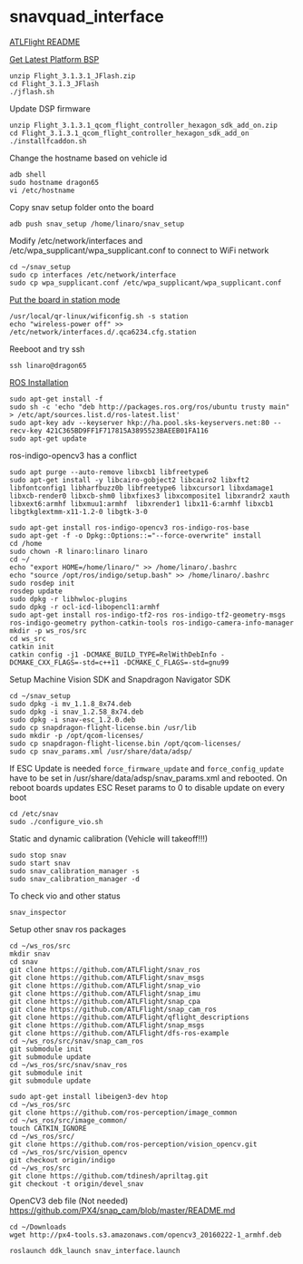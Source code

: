 # snavquad_interface

[ATLFlight README](https://github.com/ATLFlight/ATLFlightDocs/blob/master/README.md)

[Get Latest Platform BSP](https://support.intrinsyc.com/projects/snapdragon-flight/wiki/Get_and_install_the_latest_platform_BSP)

```
unzip Flight_3.1.3.1_JFlash.zip
cd Flight_3.1.3_JFlash
./jflash.sh
```

Update DSP firmware
```
unzip Flight_3.1.3.1_qcom_flight_controller_hexagon_sdk_add_on.zip
cd Flight_3.1.3.1_qcom_flight_controller_hexagon_sdk_add_on
./installfcaddon.sh
```

Change the hostname based on vehicle id
```
adb shell
sudo hostname dragon65
vi /etc/hostname
```

Copy snav setup folder onto the board
```
adb push snav_setup /home/linaro/snav_setup

```

Modify /etc/network/interfaces and /etc/wpa_supplicant/wpa_supplicant.conf to connect to WiFi network
```
cd ~/snav_setup
sudo cp interfaces /etc/network/interface
sudo cp wpa_supplicant.conf /etc/wpa_supplicant/wpa_supplicant.conf
```

[Put the board in station mode](https://docs.px4.io/en/flight_controller/snapdragon_flight_advanced.html#wifi-settings)
```
/usr/local/qr-linux/wificonfig.sh -s station
echo "wireless-power off" >> /etc/network/interfaces.d/.qca6234.cfg.station
```

Reeboot and try ssh 
```
ssh linaro@dragon65
```

[ROS Installation](https://github.com/ATLFlight/ATLFlightDocs/blob/master/SnapdragonROSInstallation.md)
```
sudo apt-get install -f
sudo sh -c 'echo "deb http://packages.ros.org/ros/ubuntu trusty main" > /etc/apt/sources.list.d/ros-latest.list'
sudo apt-key adv --keyserver hkp://ha.pool.sks-keyservers.net:80 --recv-key 421C365BD9FF1F717815A3895523BAEEB01FA116
sudo apt-get update
```

ros-indigo-opencv3 has a conflict
```
sudo apt purge --auto-remove libxcb1 libfreetype6
sudo apt-get install -y libcairo-gobject2 libcairo2 libxft2 libfontconfig1 libharfbuzz0b libfreetype6 libxcursor1 libxdamage1 libxcb-render0 libxcb-shm0 libxfixes3 libxcomposite1 libxrandr2 xauth libxext6:armhf libxmuu1:armhf  libxrender1 libx11-6:armhf libxcb1 libgtkglextmm-x11-1.2-0 libgtk-3-0
```

```
sudo apt-get install ros-indigo-opencv3 ros-indigo-ros-base
sudo apt-get -f -o Dpkg::Options::="--force-overwrite" install
cd /home
sudo chown -R linaro:linaro linaro
cd ~/
echo "export HOME=/home/linaro/" >> /home/linaro/.bashrc
echo "source /opt/ros/indigo/setup.bash" >> /home/linaro/.bashrc
sudo rosdep init
rosdep update
sudo dpkg -r libhwloc-plugins
sudo dpkg -r ocl-icd-libopencl1:armhf
sudo apt-get install ros-indigo-tf2-ros ros-indigo-tf2-geometry-msgs ros-indigo-geometry python-catkin-tools ros-indigo-camera-info-manager
mkdir -p ws_ros/src
cd ws_src
catkin init
catkin config -j1 -DCMAKE_BUILD_TYPE=RelWithDebInfo -DCMAKE_CXX_FLAGS=-std=c++11 -DCMAKE_C_FLAGS=-std=gnu99
```

Setup Machine Vision SDK and Snapdragon Navigator SDK
```
cd ~/snav_setup
sudo dpkg -i mv_1.1.8_8x74.deb
sudo dpkg -i snav_1.2.58_8x74.deb
sudo dpkg -i snav-esc_1.2.0.deb
sudo cp snapdragon-flight-license.bin /usr/lib
sudo mkdir -p /opt/qcom-licenses/
sudo cp snapdragon-flight-license.bin /opt/qcom-licenses/
sudo cp snav_params.xml /usr/share/data/adsp/
```

If ESC Update is needed `force_firmware_update` and `force_config_update` have to be set in /usr/share/data/adsp/snav_params.xml and rebooted. On reboot boards updates ESC
Reset params to 0 to disable update on every boot

```
cd /etc/snav
sudo ./configure_vio.sh
```

Static and dynamic calibration (Vehicle will takeoff!!!)
```
sudo stop snav
sudo start snav
sudo snav_calibration_manager -s
sudo snav_calibration_manager -d
```

To check vio and other status
```
snav_inspector
```

Setup other snav ros packages
```
cd ~/ws_ros/src
mkdir snav
cd snav
git clone https://github.com/ATLFlight/snav_ros
git clone https://github.com/ATLFlight/snav_msgs
git clone https://github.com/ATLFlight/snap_vio
git clone https://github.com/ATLFlight/snap_imu
git clone https://github.com/ATLFlight/snap_cpa
git clone https://github.com/ATLFlight/snap_cam_ros
git clone https://github.com/ATLFlight/qflight_descriptions
git clone https://github.com/ATLFlight/snap_msgs
git clone https://github.com/ATLFlight/dfs-ros-example
cd ~/ws_ros/src/snav/snap_cam_ros
git submodule init
git submodule update
cd ~/ws_ros/src/snav/snav_ros
git submodule init
git submodule update
```


```
sudo apt-get install libeigen3-dev htop
cd ~/ws_ros/src
git clone https://github.com/ros-perception/image_common
cd ~/ws_ros/src/image_common/
touch CATKIN_IGNORE
cd ~/ws_ros/src/
git clone https://github.com/ros-perception/vision_opencv.git
cd ~/ws_ros/src/vision_opencv
git checkout origin/indigo
cd ~/ws_ros/src
git clone https://github.com/tdinesh/apriltag.git
git checkout -t origin/devel_snav

```

OpenCV3 deb file (Not needed) https://github.com/PX4/snap_cam/blob/master/README.md
```
cd ~/Downloads
wget http://px4-tools.s3.amazonaws.com/opencv3_20160222-1_armhf.deb
```

```
roslaunch ddk_launch snav_interface.launch
```

